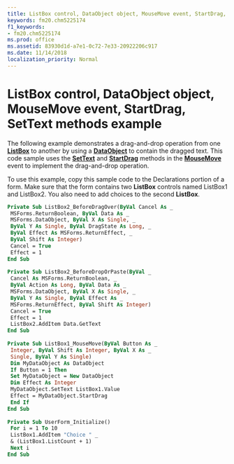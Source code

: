```yaml
---
title: ListBox control, DataObject object, MouseMove event, StartDrag, SetText methods example
keywords: fm20.chm5225174
f1_keywords:
- fm20.chm5225174
ms.prod: office
ms.assetid: 83930d1d-a7e1-0c72-7e33-20922206c917
ms.date: 11/14/2018
localization_priority: Normal
---
```



# ListBox control, DataObject object, MouseMove event, StartDrag, SetText methods example

The following example demonstrates a drag-and-drop operation from one **[ListBox](listbox-control.md)** to another by using a **[DataObject](dataobject-object.md)** to contain the dragged text. This code sample uses the **[SetText](settext-method.md)** and **[StartDrag](startdrag-method.md)** methods in the **[MouseMove](mousemove-event.md)** event to implement the drag-and-drop operation.

To use this example, copy this sample code to the Declarations portion of a form. Make sure that the form contains two **ListBox** controls named ListBox1 and ListBox2. You also need to add choices to the second **ListBox**.


```vb
Private Sub ListBox2_BeforeDragOver(ByVal Cancel As _ 
 MSForms.ReturnBoolean, ByVal Data As _ 
 MSForms.DataObject, ByVal X As Single, _ 
 ByVal Y As Single, ByVal DragState As Long, _ 
 ByVal Effect As MSForms.ReturnEffect, _ 
 ByVal Shift As Integer) 
 Cancel = True 
 Effect = 1 
End Sub 
 
Private Sub ListBox2_BeforeDropOrPaste(ByVal _ 
 Cancel As MSForms.ReturnBoolean, _ 
 ByVal Action As Long, ByVal Data As _ 
 MSForms.DataObject, ByVal X As Single, _ 
 ByVal Y As Single, ByVal Effect As _ 
 MSForms.ReturnEffect, ByVal Shift As Integer) 
 Cancel = True 
 Effect = 1 
 ListBox2.AddItem Data.GetText 
End Sub 
 
Private Sub ListBox1_MouseMove(ByVal Button As _ 
 Integer, ByVal Shift As Integer, ByVal X As _ 
 Single, ByVal Y As Single) 
 Dim MyDataObject As DataObject 
 If Button = 1 Then 
 Set MyDataObject = New DataObject 
 Dim Effect As Integer 
 MyDataObject.SetText ListBox1.Value 
 Effect = MyDataObject.StartDrag 
 End If 
End Sub 
 
Private Sub UserForm_Initialize() 
 For i = 1 To 10 
 ListBox1.AddItem "Choice " _ 
 & (ListBox1.ListCount + 1) 
 Next i 
End Sub
```


